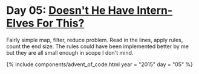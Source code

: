 # Day 05: [Doesn't He Have Intern-Elves For This?](https://adventofcode.com/2015/day/5)

Fairly simple map, filter, reduce problem. Read in the lines, apply rules, count the end size. The rules could have been implemented better by me but they are all small enough in scope I don't mind.

{% include components/advent_of_code.html
	year = "2015" day = "05"
%}
